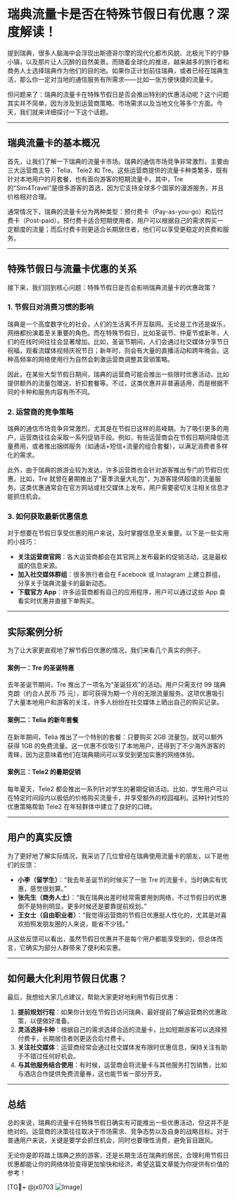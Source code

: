 # 瑞典流量卡是否在特殊节假日有优惠？深度解读！

提到瑞典，很多人脑海中会浮现出斯德哥尔摩的现代化都市风貌、北极光下的宁静小镇，以及那片让人沉醉的自然美景。而随着全球化的推进，越来越多的旅行者和商务人士选择瑞典作为他们的目的地。如果你正计划前往瑞典，或者已经在瑞典生活，那么你一定对当地的通信服务有所需求——比如一张方便快捷的流量卡。

但问题来了：瑞典的流量卡在特殊节假日是否会推出特别的优惠活动呢？这个问题其实并不简单，因为涉及到运营商策略、市场需求以及当地文化等多个方面。今天，我们就来详细探讨一下这个话题。

---

## 瑞典流量卡的基本概况

首先，让我们了解一下瑞典的流量卡市场。瑞典的通信市场竞争非常激烈，主要由三大运营商主导：Telia、Tele2 和 Tre。这些运营商提供的流量卡种类繁多，既有针对本地用户的月套餐，也有面向游客的短期流量卡。其中，Tre 的“Sim4Travel”是很多游客的首选，因为它支持全球多个国家的漫游服务，并且价格相对合理。

通常情况下，瑞典的流量卡分为两种类型：预付费卡（Pay-as-you-go）和后付费卡（Post-paid）。预付费卡适合短期使用者，用户可以根据自己的需求购买一定额度的流量；而后付费卡则更适合长期居住者，他们可以享受更稳定的资费和服务。

---

## 特殊节假日与流量卡优惠的关系

接下来，我们回到核心问题：特殊节假日是否会影响瑞典流量卡的优惠政策？

### 1. **节假日对消费习惯的影响**
瑞典是一个高度数字化的社会，人们的生活离不开互联网。无论是工作还是娱乐，网络都扮演着至关重要的角色。而在特殊节假日，比如圣诞节、仲夏节或新年，人们的在线时间往往会显著增加。比如，圣诞节期间，人们会通过社交媒体分享节日祝福，观看流媒体视频庆祝节日；新年时，则会有大量的直播活动和跨年晚会。这种高频率的网络使用行为自然会刺激运营商调整其营销策略。

因此，在某些大型节假日期间，瑞典的运营商可能会推出一些限时优惠活动，比如提供额外的流量包赠送、折扣套餐等。不过，这类优惠并非普遍适用，而是根据不同的卡种和服务内容有所不同。

### 2. **运营商的竞争策略**
瑞典的通信市场竞争异常激烈，尤其是在节假日这样的高峰期。为了吸引更多的用户，运营商往往会采取一系列促销手段。例如，有些运营商会在节假日期间降低流量费用，或者推出捆绑服务（如通话+短信+流量的组合套餐），以满足消费者多样化的需求。

此外，由于瑞典的旅游业较为发达，许多运营商也会针对游客推出专门的节假日优惠。比如，Tre 就曾在暑期推出了“夏季流量大礼包”，为游客提供超值的流量服务。这类优惠通常会在官方网站或社交媒体上发布，用户需要密切关注相关信息才能抓住机会。

### 3. **如何获取最新优惠信息**
对于想要在节假日享受优惠的用户来说，及时掌握信息至关重要。以下是一些实用的小技巧：

- **关注运营商官网**：各大运营商都会在其官网上发布最新的促销活动，这是最权威的信息来源。
- **加入社交媒体群组**：很多旅行者会在 Facebook 或 Instagram 上建立群组，分享关于瑞典流量卡的最新动态。
- **下载官方 App**：许多运营商都有自己的应用程序，用户可以通过这些 App 查看实时优惠并直接下单购买。

---

## 实际案例分析

为了让大家更直观地了解节假日优惠的情况，我们来看几个真实的例子。

#### 案例一：Tre 的圣诞特惠
去年圣诞节期间，Tre 推出了一项名为“圣诞狂欢”的活动。用户只需支付 99 瑞典克朗（约合人民币 75 元），即可获得为期一个月的无限流量服务。这项优惠吸引了大量本地用户和游客的关注，许多人纷纷在社交媒体上晒出自己的购买记录。

#### 案例二：Telia 的新年套餐
在新年期间，Telia 推出了一个特别的套餐：只要购买 2GB 流量包，就可以额外获得 1GB 的免费流量。这一优惠不仅吸引了本地用户，还得到了不少海外游客的青睐，因为这意味着他们在瑞典期间可以享受到更加实惠的网络体验。

#### 案例三：Tele2 的暑期促销
每年夏天，Tele2 都会推出一系列针对学生的暑期促销活动。比如，学生用户可以在特定时间段内以极低的价格购买流量卡，并享受额外的校园福利。这种针对性的优惠策略帮助 Tele2 在年轻群体中建立了良好的口碑。

---

## 用户的真实反馈

为了更好地了解实际情况，我采访了几位曾经在瑞典使用流量卡的朋友，以下是他们的反馈：

- **小李（留学生）**：“我去年圣诞节的时候买了一张 Tre 的流量卡，当时确实有优惠，感觉很划算。”
- **张先生（商务人士）**：“我在瑞典出差时经常需要用到网络，不过节假日的优惠倒不是特别明显，更多时候还是要靠提前规划。”
- **王女士（自由职业者）**：“我觉得运营商的节假日优惠挺人性化的，尤其是对喜欢拍照发朋友圈的人来说，能省不少钱。”

从这些反馈可以看出，虽然节假日优惠并不是每个用户都能享受到的，但总体而言，它确实为部分人群带来了便利和实惠。

---

## 如何最大化利用节假日优惠？

最后，我想给大家几点建议，帮助大家更好地利用节假日优惠：

1. **提前规划行程**：如果你计划在节假日访问瑞典，最好提前了解运营商的优惠政策，以便做好准备。
2. **灵活选择卡种**：根据自己的需求选择合适的流量卡，比如短期游客可以选择预付费卡，长期居住者则更适合后付费卡。
3. **关注社交媒体**：运营商经常会通过社交媒体发布限时优惠信息，保持关注有助于不错过任何好机会。
4. **与其他服务结合使用**：有时候，运营商会将流量卡与其他服务打包销售，比如与酒店合作提供免费流量券，这也能节省一部分开支。

---

## 总结

总的来说，瑞典的流量卡在特殊节假日确实有可能推出一些优惠活动，但这并不是绝对的。运营商的决策往往取决于市场需求、竞争态势以及自身的战略目标。对于普通用户来说，关键是要学会抓住机会，同时也要理性消费，避免盲目跟风。

无论你是即将踏上瑞典之旅的游客，还是长期生活在瑞典的居民，合理利用节假日优惠都能让你的网络体验变得更加愉快和经济。希望这篇文章能为你提供有价值的参考！

[TG💪+ @jx0703 ![Image](https://github.com/user-attachments/assets/dbca1d08-cadb-493c-b0ec-ad6f7a83f270)]